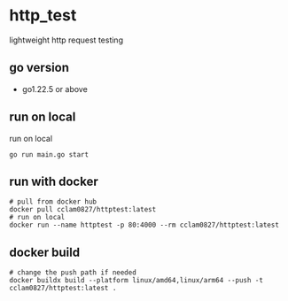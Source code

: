 # http_test

lightweight http request testing

## go version
- go1.22.5 or above


## run on local

run on local

```
go run main.go start
```

## run with docker

```
# pull from docker hub
docker pull cclam0827/httptest:latest
# run on local
docker run --name httptest -p 80:4000 --rm cclam0827/httptest:latest
```

## docker build

```
# change the push path if needed
docker buildx build --platform linux/amd64,linux/arm64 --push -t cclam0827/httptest:latest .
```